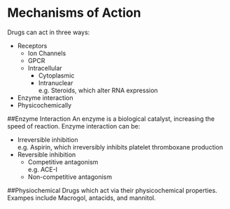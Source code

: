 # Mechanisms of Action

Drugs can act in three ways:
* Receptors
    * Ion Channels
    * GPCR
    * Intracellular
        * Cytoplasmic
        * Intranuclear  
        e.g. Steroids, which alter RNA expression
* Enzyme interaction
* Physicochemically


##Enzyme Interaction
An enzyme is a biological catalyst, increasing the speed of reaction. Enzyme interaction can be:
* Irreversible inhibition  
  e.g. Aspirin, which irreversibly inhibits platelet thromboxane production
* Reversible inhibition
    * Competitive antagonism  
    e.g. ACE-I
    * Non-competitive antagonism

##Physiochemical
Drugs which act via their physicochemical properties. Exampes include Macrogol, antacids, and mannitol.